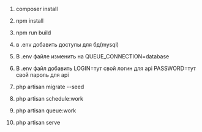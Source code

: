 1. composer install

2. npm install

3. npm run build

4. в .env добавить доступы для бд(mysql)

5. В .env файле изменить на QUEUE_CONNECTION=database

6. В .env файл добавить LOGIN=тут свой логин для api
                        PASSWORD=тут свой пароль для api

7. php artisan migrate --seed

8. php artisan schedule:work

9. php artisan queue:work

10. php artisan serve
